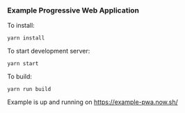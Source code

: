 ### Example Progressive Web Application

To install:

    yarn install

To start development server:

    yarn start
    
To build:

    yarn run build
    

Example is up and running on https://example-pwa.now.sh/

